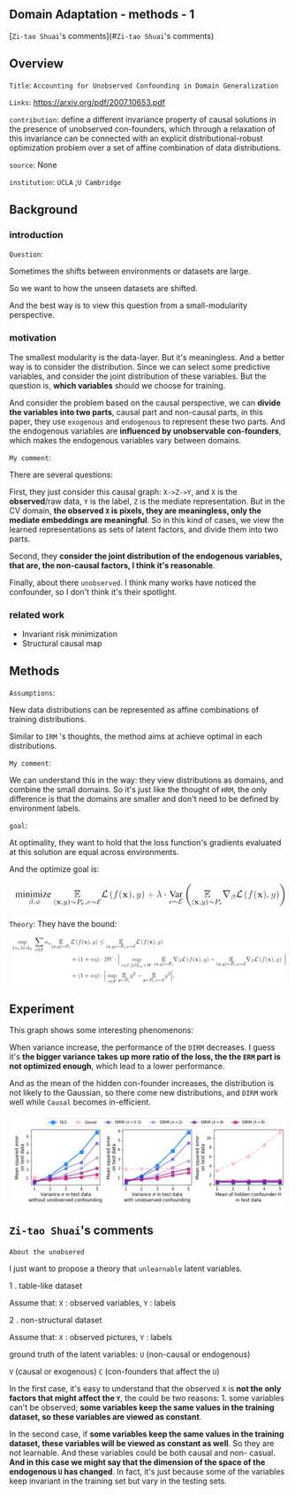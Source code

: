 ## Domain Adaptation - methods - 1

[`Zi-tao Shuai`'s comments](#`Zi-tao Shuai`'s comments)

## Overview

`Title`: `Accounting for Unobserved Confounding in Domain
Generalization` 

`Links`: https://arxiv.org/pdf/2007.10653.pdf

`contribution`: define a different invariance property of causal solutions in the presence of unobserved con-founders,  which through a relaxation of this invariance can be connected with an explicit distributional-robust optimization problem over a set of affine combination of data distributions. 

`source`: None

`institution`:  `UCLA` ;`U Cambridge`

## Background

### introduction

`Question`:

Sometimes the shifts between environments or datasets are large.

So we want to how the unseen datasets are shifted.

And the best way is to view this question from a small-modularity perspective.

### motivation

The smallest modularity is the data-layer. But it's meaningless. And a better way is to consider the distribution. Since we can select some predictive variables, and consider the joint distribution of these variables. But the question is, **which variables** should we choose for training.

And consider the problem based on the causal perspective, we can **divide the variables into two parts**, causal part and non-causal parts, in this paper, they use `exogenous` and `endogenous` to represent these two parts. And the endogenous variables are **influenced by unobservable con-founders**, which makes the endogenous variables vary between domains.

 `My comment`:

There are several questions:

First, they just consider this causal graph: `X->Z->Y`, and `X` is the **observed**/raw data, `Y` is the label, `Z` is the mediate representation. But in the CV domain, **the observed `X` is pixels, they are meaningless, only the mediate embeddings are meaningful**. So in this kind of cases, we view the learned representations as sets of latent factors, and divide them into two parts. 

Second, they **consider the joint distribution of the endogenous variables, that are, the non-causal factors, I think it's reasonable**.

Finally, about there `unobserved`. I think many works have noticed the confounder, so I don't think it's their spotlight. 

### related work

- Invariant risk minimization
- Structural causal map

## Methods

`Assumptions`:

New data distributions can be represented as affine combinations of training distributions.

Similar to  `IRM` 's thoughts, the method aims at  achieve optimal in each distributions.

`My comment`:

We can understand this in the way: they view distributions as domains, and combine the small domains. So it's just like the thought of `HRM`, the only difference is that the domains are smaller and don't need to be defined by environment labels.

`goal`:

At optimality, they want to hold that the loss function's gradients evaluated at this solution are equal across environments.

And the optimize goal is:

![image-20220906203143413](asset/image-20220906203143413.png)

`Theory`:
They have the bound:

![image-20220906202638625](asset/image-20220906202638625.png)



## Experiment

This graph shows some interesting phenomenons:

When variance increase, the performance of the `DIRM`  decreases. I guess it's **the bigger variance takes up more ratio of the loss, the the `ERM` part is not optimized enough**, which lead to a lower performance.

And as the mean of the hidden con-founder increases, the distribution is not likely to the Gaussian, so there come new distributions, and `DIRM` work well while `Causal` becomes in-efficient.

![image-20220906203537046](asset/image-20220906203537046.png)

## `Zi-tao Shuai`'s comments

`About the unobsered`

I just want to propose a theory that `unlearnable` latent variables.

1 . table-like dataset

Assume that: `X` : observed variables, `Y` : labels

2 . non-structural dataset 

Assume that: `X` : observed pictures, `Y` : labels

ground truth of the latent variables: `U` (non-causal or endogenous)

`V` (causal or exogenous)  `C` (con-founders that affect the `U`)

In the first case, it's easy to understand that the observed `X` is **not the only factors that might affect the `Y`**,  the could be two reasons: 1. some variables can't be observed; **some variables keep the same values in the training dataset, so these variables are viewed as constant**.

In the second case, if **some variables keep the same values in the training dataset,  these variables will be viewed as constant as well**. So they are not learnable. And these variables could be both causal and non- casual. **And in this case we might say that the dimension of the space of the endogenous `U` has changed**. In fact, it's just because some of the variables keep invariant in the training set but vary in the testing sets.
